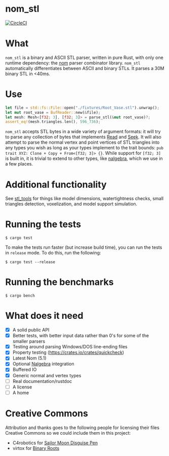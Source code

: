 nom_stl
=======

[![CircleCI](https://circleci.com/gh/fast-radius/nom_stl/tree/master.svg?style=svg&circle-token=3f57317aeed67f5d7eb5a23c0c587bfd98f5bb0b)](https://circleci.com/gh/fast-radius/nom_stl/tree/master)

# What

`nom_stl` is a binary and ASCII STL parser, written in pure Rust, with only one runtime dependency: the [nom](https://github.com/Geal/nom) parser combinator library.
`nom_stl` automatically differentiates between ASCII and binary STLs.
It parses a 30M binary STL in <40ms.

# Use

```rust
let file = std::fs::File::open("./fixtures/Root_Vase.stl").unwrap();
let mut root_vase = BufReader::new(&file);
let mesh: Mesh<[f32; 3], [f32; 3]> = parse_stl(&mut root_vase)?;
assert_eq!(mesh.triangles.len(), 596_736);
```

`nom_stl` accepts STL bytes in a wide variety of argument formats: it will try to parse any collection of bytes that implements [Read](https://doc.rust-lang.org/std/io/trait.Read.html) and [Seek](https://doc.rust-lang.org/std/io/trait.Seek.html).
It will also attempt to parse the normal vertex and point vertices of STL triangles into any types you wish as long as
your types implement to the trait bounds: `pub trait XYZ: Clone + Copy + From<[f32; 3]> {}`.
While support for `[f32; 3]` is built in, it is trivial to extend to other types, like [nalgebra](https://crates.io/crates/nalgebra),
which we use in a few places.

# Additional functionality

See [stl_tools](https://github.com/fast-radius/stl_tools) for things like
model dimensions, watertightness checks, small triangles detection, voxelization, and model support simulation.


# Running the tests

```
$ cargo test
```

To make the tests run faster (but increase build time), you can run the tests in `release` mode.
To do this, run the following:

```
$ cargo test --release
```

# Running the benchmarks

```
$ cargo bench
```


# What does it need

- [x] A solid public API
- [x] Better tests, with better input data rather than 0's for some of the smaller parsers
- [x] Testing around parsing Windows/DOS line-ending files
- [x] Property testing (https://crates.io/crates/quickcheck)
- [x] Latest Nom (5.1)
- [x] Optional [Nalgebra](https://www.nalgebra.org/) integration
- [x] Buffered IO
- [x] Generic normal and vertex types
- [ ] Real documentation/rustdoc
- [ ] A license
- [ ] A home

# Creative Commons

Attribution and thanks goes to the following people for licensing their files Creative Commons so we could include them in this project:

- C4robotics for [Sailor Moon Disguise Pen](https://www.thingiverse.com/thing:1187833)
- virtox for [Binary Roots](https://www.thingiverse.com/thing:26227)
